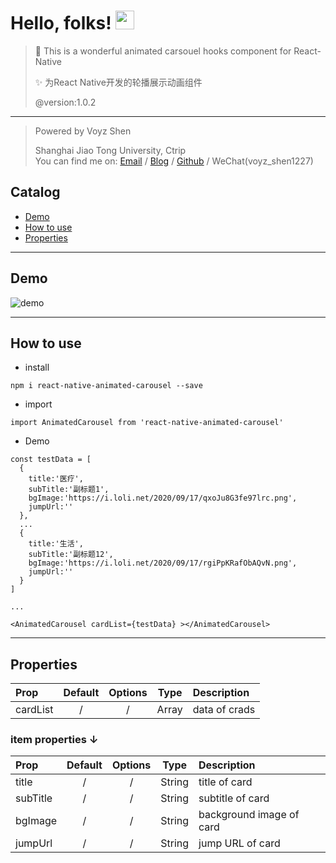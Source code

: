 # Hello, folks! <img src="https://raw.githubusercontent.com/MartinHeinz/MartinHeinz/master/wave.gif" width="30px">

> 🦄 This is a wonderful animated carsouel hooks component for React-Native   
> 
> ✨ 为React Native开发的轮播展示动画组件   
>   
> @version:1.0.2   
>    
---
> Powered by Voyz Shen 
>    
> Shanghai Jiao Tong University, Ctrip  
> You can find me on: [Email](18217501371@163.com) /
> [Blog](http://blog.voyz.vip/) /
> [Github](https://github.com/Voyzz) /
> WeChat(voyz_shen1227)


## Catalog
- [Demo](#demo)
- [How to use](#howtouse)
- [Properties](#properties)

---
<span id='demo'><span>
## Demo 

![demo](https://i.loli.net/2020/09/18/UuDfZM3gpwoIs6P.gif)

---

## How to use
<span id='howtouse'><span>

- install   
```
npm i react-native-animated-carousel --save
```

- import  
```
import AnimatedCarousel from 'react-native-animated-carousel'
```

- Demo  

```
const testData = [
  {
    title:'医疗',
    subTitle:'副标题1',
    bgImage:'https://i.loli.net/2020/09/17/qxoJu8G3fe97lrc.png',
    jumpUrl:''
  },
  ...
  {
    title:'生活',
    subTitle:'副标题12',
    bgImage:'https://i.loli.net/2020/09/17/rgiPpKRafObAQvN.png',
    jumpUrl:''
  }
]

...

<AnimatedCarousel cardList={testData} ></AnimatedCarousel>

```

---

## Properties
<span id='properties'><span>

|Prop|Default|Options|Type|Description|
|:---|:--:|:--:|:--:|:---|
| cardList |/|/|Array|data of crads|

### item properties ↓
|Prop|Default|Options|Type|Description|
|:---|:--:|:--:|:--:|:---|
| title |/|/|String|title of card|
| subTitle |/|/|String| subtitle of card|
| bgImage |/|/|String| background image of card|
| jumpUrl |/|/|String| jump URL of card|

